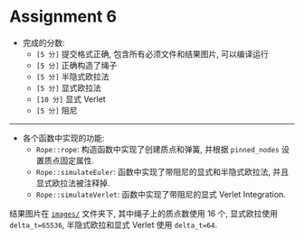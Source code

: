 # Assignment 6

- 完成的分数:
  - `[5 分]` 提交格式正确, 包含所有必须文件和结果图片, 可以编译运行
  - `[5 分]` 正确构造了绳子
  - `[5 分]` 半隐式欧拉法
  - `[5 分]` 显式欧拉法
  - `[10 分]` 显式 Verlet
  - `[5 分]` 阻尼

***

- 各个函数中实现的功能:
  - `Rope::rope`: 构造函数中实现了创建质点和弹簧, 并根据 `pinned_nodes` 设置质点固定属性.
  - `Rope::simulateEuler`: 函数中实现了带阻尼的显式和半隐式欧拉法, 并且显式欧拉法被注释掉.
  - `Rope::simulateVerlet`: 函数中实现了带阻尼的显式 Verlet Integration.

结果图片在 [`images/`](images/) 文件夹下, 其中绳子上的质点数使用 16 个, 显式欧拉使用 `delta_t=65536`, 半隐式欧拉和显式 Verlet 使用 `delta_t=64`.
